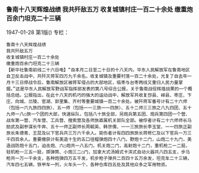 ### 鲁南十八天辉煌战绩  我共歼敌五万  收复城镇村庄一百二十余处  缴重炮百余门坦克二十三辆

1947-01-28
第1版()
专栏：

    鲁南十八天辉煌战绩
    我共歼敌五万
    收复城镇村庄一百二十余处
    缴重炮百余门坦克二十三辆
    【新华社鲁南前线二十六日电】“自本月二日至二十日的十八天内，华东人民解放军在鲁南地区自卫反击战中，共歼灭蒋军四万九千余名，收复城镇及重要村落一百二十余处，光复了自去年一月十三日停战令后，鲁南解放区被蒋军侵占的大部地区，临枣与台枣两线又重归人民力量掌握。”这是华东人民解放军野战军指挥部发表的第八号综合公报，关于鲁南战役辉煌战果的一个概括总结。公报指出，在此十八天的机巧的强大的运动战中，解放军共收复邳县、峄县、枣庄、卞庄、向城、兰陵、官湖、郭里集、齐村等重要城镇一百二十余处。被歼蒋军番号计有二十六师（包括一六九旅四四旅）、五一师（包括一一三旅一一四旅）、五十二师三三旅之八九四团、五十九师一八○旅一个团的大部，快速纵队，包括八十旅全部，另炮兵第五团、炮兵第四团一个营、战车第一营、汽车营、工兵营、搜索营及各师旅直属机关部队全部。被俘者计有二十六师师长马励武及副参谋长牛奔、五十一师正副师长周毓英、韩世儒、一一三旅旅长李玉堂、一一四旅正副旅长朱德青、王昆及以下官兵共三万六千余人。毙伤者计有四四旅旅长蒋修仁及以下官兵一万三千四百余人。重要缴获计有美造十生的五口径榴弹炮四十八门，野炮十二门，山炮二十九门，美造战防炮十五门，迫击炮、六○炮共一八五门，机关炮二门，高射炮十二门，重机枪二一二挺，轻机枪一三五一挺，掷弹筒、小炮三二○门，加拿大式汤姆式卡滨式自动火器共八四五支，步马枪共一万一千余支，各种炮弹四万五千发，机步枪子弹共二百四十五万余发，坦克车二十三辆，汽车四七五辆，铁甲车一列，火车头一个，各种仓库四五处及其他众多之军用物资。
